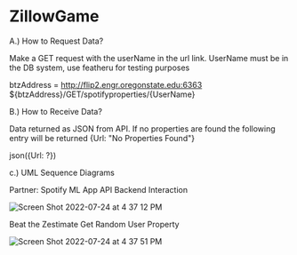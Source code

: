# ZillowGame

A.) How to Request Data?

Make a GET request with the userName in the url link. UserName must be in the DB system, use featheru for testing purposes

btzAddress = http://flip2.engr.oregonstate.edu:6363
${btzAddress}/GET/spotifyproperties/{UserName}

B.) How to Receive Data?

Data returned as JSON from API. If no properties are found the following entry will be returned {Url: "No Properties Found"}

json({Url: ?})

c.) UML Sequence Diagrams

Partner: Spotify ML App API Backend Interaction

![Screen Shot 2022-07-24 at 4 37 12 PM](https://user-images.githubusercontent.com/71615880/180664941-9a7fb295-1893-4bc2-b613-27ecbd671a51.png)


Beat the Zestimate Get Random User Property

![Screen Shot 2022-07-24 at 4 37 51 PM](https://user-images.githubusercontent.com/71615880/180664969-afc28b2a-09ca-40d0-ae24-f082010babbe.png)


